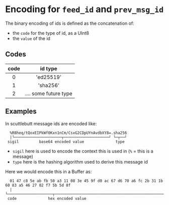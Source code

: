# Encoding for `feed_id` and `prev_msg_id`

The binary encoding of ids is defined as the concatenation of:
- the `code` for the type of id, as a UInt8
- the `value` of the id

## Codes

 code | id type
:----:|:---------:
 0    | 'ed25519'
 1    | 'sha256'
 2    | .... some future type

## Examples

In scuttlebutt message ids are encoded like:

```
  %R8heq/tQoxEIPkWf0Kxn1nCm/CsxG2CDpUYnAvdbXY8=.sha256
  |└─────────────────────┬────────────────────┘ └─┬──┘
 sigil         base64 encoded value              type
```

- `sigil` here is used to encode the context this is used in (`%` = this is a message)
- `type` here is the hashing algorithm used to derive this message id

Here we would encode this in a Buffer as:

```
  01 47 c8 5e ab fb 50 a3 11 08 3e 45 9f d0 ac 67 d6 70 a6 fc 2b 31 1b 60 83 a5 46 27 02 f7 5b 5d 8f
  |  └────────────────────┬────────────────────────────────────────────────────────────────────────┘
 code              hex encoded value
```


